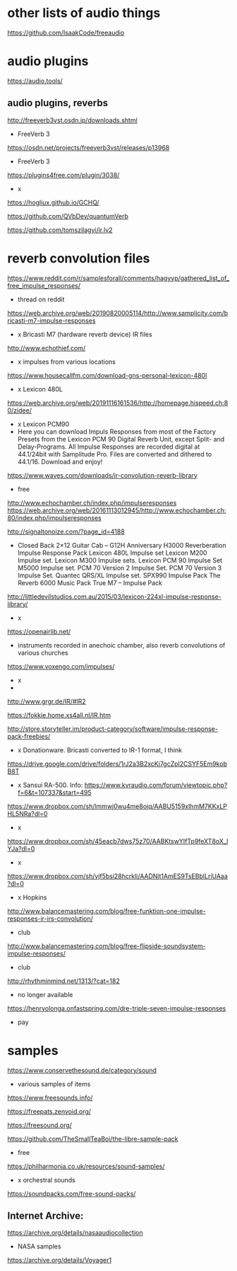 # other lists of audio things

https://github.com/IsaakCode/freeaudio

# audio plugins

https://audio.tools/

## audio plugins, reverbs

http://freeverb3vst.osdn.jp/downloads.shtml
- FreeVerb 3

https://osdn.net/projects/freeverb3vst/releases/p13968
- FreeVerb 3

https://plugins4free.com/plugin/3038/
- x

https://hogliux.github.io/GCHQ/

https://github.com/QVbDev/quantumVerb

https://github.com/tomszilagyi/ir.lv2

# reverb convolution files

https://www.reddit.com/r/samplesforall/comments/hagyyp/gathered_list_of_free_impulse_responses/
- thread on reddit


https://web.archive.org/web/20190820005114/http://www.samplicity.com/bricasti-m7-impulse-responses
- x Bricasti M7 (hardware reverb device) IR files
 
http://www.echothief.com/
- x impulses from various locations

https://www.housecallfm.com/download-gns-personal-lexicon-480l
- x Lexicon 480L

https://web.archive.org/web/20191116161536/http://homepage.hispeed.ch:80/zidee/
- x Lexicon PCM90
- Here you can download Impuls Responses from most of the Factory Presets from the Lexicon PCM 90 Digital Reverb Unit, except
Split- and Delay-Programs.
All Impulse Responses are recorded digital at 44.1/24bit with Samplitude Pro. Files are converted and dithered to 44.1/16.
Download and enjoy!

https://www.waves.com/downloads/ir-convolution-reverb-library
- free

http://www.echochamber.ch/index.php/impulseresponses
https://web.archive.org/web/20161113012945/http://www.echochamber.ch:80/index.php/impulseresponses

http://signaltonoize.com/?page_id=4188
- Closed Back 2×12 Guitar Cab – G12H Anniversary
H3000 Reverberation Impulse Response Pack
Lexicon 480L Impulse set
Lexicon M200 Impulse set.
Lexicon M300 Impulse sets.
Lexicon PCM 90 Impulse Set
M5000 Impulse set.
PCM 70 Version 2 Impulse Set.
PCM 70 Version 3 Impulse Set.
Quantec QRS/XL Impulse set.
SPX990 Impulse Pack
The Reverb 6000 Music Pack
True M7 – Impulse Pack

http://littledevilstudios.com.au/2015/03/lexicon-224xl-impulse-response-library/
- x

https://openairlib.net/
- instruments recorded in anechoic chamber, also reverb convolutions of various churches

https://www.voxengo.com/impulses/
- x 
- 
http://www.grgr.de/IR/#IR2

https://fokkie.home.xs4all.nl/IR.htm

http://store.storyteller.im/product-category/software/impulse-response-pack-freebies/
- x Donationware. Bricasti converted to IR-1 format, I think

https://drive.google.com/drive/folders/1rJ2a3B2xcKj7gcZpl2CSYF5Em9kobB8T
- x Sansui RA-500. Info: https://www.kvraudio.com/forum/viewtopic.php?f=6&t=107337&start=495

https://www.dropbox.com/sh/lmmwj0wu4me8ojq/AABU5159xlhmM7KKxLPHL5NRa?dl=0
- x

https://www.dropbox.com/sh/45eacb7dws75z70/AABKtswYIfTp9feXT8oX_lYJa?dl=0
- x

https://www.dropbox.com/sh/vjf5bsi28hcrkli/AADNjt1AmES9TsEBblLrjUAaa?dl=0
- x Hopkins

http://www.balancemastering.com/blog/free-funktion-one-impulse-responses-ir-irs-convolution/
- club

http://www.balancemastering.com/blog/free-flipside-soundsystem-impulse-responses/
- club

http://rhythminmind.net/1313/?cat=182
- no longer available

https://henryolonga.onfastspring.com/dre-triple-seven-impulse-responses
- pay

# samples

https://www.conservethesound.de/category/sound
- various samples of items

https://www.freesounds.info/

https://freepats.zenvoid.org/

https://freesound.org/

https://github.com/TheSmallTeaBoi/the-libre-sample-pack
- free
 
https://philharmonia.co.uk/resources/sound-samples/
- x orchestral sounds

https://soundpacks.com/free-sound-packs/

## Internet Archive:

https://archive.org/details/nasaaudiocollection
- NASA samples

https://archive.org/details/Voyager1

